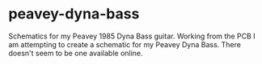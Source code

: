 # peavey-dyna-bass

Schematics for my Peavey 1985 Dyna Bass guitar. Working from the PCB I am attempting to create a schematic for my Peavey Dyna Bass. There doesn't seem to be one available online.